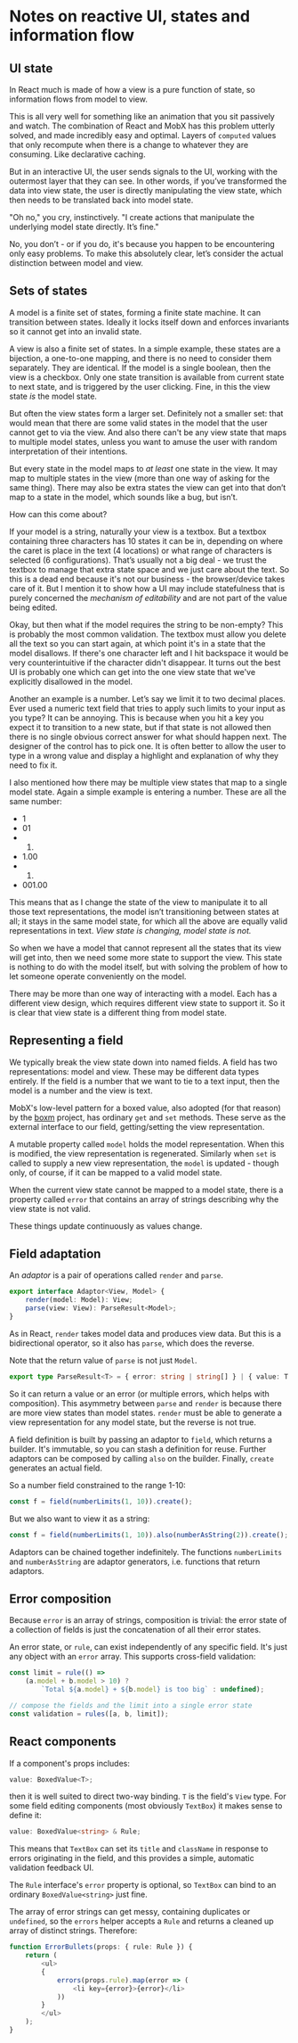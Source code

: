 # Notes on reactive UI, states and information flow

## UI state

In React much is made of how a view is a pure function of state, so information flows from model to view.

This is all very well for something like an animation that you sit passively and watch. The combination of React and MobX has this problem utterly solved, and made incredibly easy and optimal. Layers of `computed` values that only recompute when there is a change to whatever they are consuming. Like declarative caching.

But in an interactive UI, the user sends signals to the UI, working with the outermost layer that they can see. In other words, if you’ve transformed the data into view state, the user is directly manipulating the view state, which then needs to be translated back into model state.

"Oh no," you cry, instinctively. "I create actions that manipulate the underlying model state directly. It’s fine."

No, you don’t - or if you do, it's because you happen to be encountering only easy problems. To make this absolutely clear, let’s consider the actual distinction between model and view.

## Sets of states

A model is a finite set of states, forming a finite state machine. It can transition between states. Ideally it locks itself down and enforces invariants so it cannot get into an invalid state.

A view is also a finite set of states. In a simple example, these states are a bijection, a one-to-one mapping, and there is no need to consider them separately. They are identical. If the model is a single boolean, then the view is a checkbox. Only one state transition is available from current state to next state, and is triggered by the user clicking. Fine, in this the view state *is* the model state.

But often the view states form a larger set. Definitely not a smaller set: that would mean that there are some valid states in the model that the user cannot get to via the view. And also there can't be any view state that maps to multiple model states, unless you want to amuse the user with random interpretation of their intentions.

But every state in the model maps to *at least* one state in the view. It may map to multiple states in the view (more than one way of asking for the same thing). There may also be extra states the view can get into that don’t map to a state in the model, which sounds like a bug, but isn’t.

How can this come about?

If your model is a string, naturally your view is a textbox. But a textbox containing three characters has 10 states it can be in, depending on where the caret is place in the text (4 locations) or what range of characters is selected (6 configurations). That’s usually not a big deal - we trust the textbox to manage that extra state space and we just care about the text. So this is a dead end because it's not our business - the browser/device takes care of it. But I mention it to show how a UI may include statefulness that is purely concerned the *mechanism of editability* and are not part of the value being edited.

Okay, but then what if the model requires the string to be non-empty? This is probably the most common validation. The textbox must allow you delete all the text so you can start again, at which point it's in a state that the model disallows. If there's one character left and I hit backspace it would be very counterintuitive if the character didn't disappear. It turns out the best UI is probably one which can get into the one view state that we've explicitly disallowed in the model.

Another an example is a number. Let’s say we limit it to two decimal places. Ever used a numeric text field that tries to apply such limits to your input as you type? It can be annoying. This is because when you hit a key you expect it to transition to a new state, but if that state is not allowed then there is no single obvious correct answer for what should happen next. The designer of the control has to pick one. It is often better to allow the user to type in a wrong value and display a highlight and explanation of why they need to fix it.

I also mentioned how there may be multiple view states that map to a single model state. Again a simple example is entering a number. These are all the same number:

* 1
* 01
* 1.
* 1.00
* 001.
* 001.00

This means that as I change the state of the view to manipulate it to all those text representations, the model isn’t transitioning between states at all; it stays in the same model state, for which all the above are equally valid representations in text. *View state is changing, model state is not.*

So when we have a model that cannot represent all the states that its view will get into, then we need some more state to support the view. This state is nothing to do with the model itself, but with solving the problem of how to let someone operate conveniently on the model.

There may be more than one way of interacting with a model. Each has a different view design, which requires different view state to support it. So it is clear that view state is a different thing from model state.

## Representing a field

We typically break the view state down into named fields. A field has two representations: model and view. These may be different data types entirely. If the field is a number that we want to tie to a text input, then the model is a number and the view is text.

MobX's low-level pattern for a boxed value, also adopted (for that reason) by the [boxm](https://github.com/danielearwicker/boxm) project, has ordinary `get` and `set` methods. These serve as the external interface to our field, getting/setting the view representation.

A mutable property called `model` holds the model representation. When this is modified, the view representation is regenerated. Similarly when `set` is called to supply a new view representation, the `model` is updated - though only, of course, if it can be mapped to a valid model state.

When the current view state cannot be mapped to a model state, there is a property called `error` that contains an array of strings describing why the view state is not valid.

These things update continuously as values change.

## Field adaptation

An *adaptor* is a pair of operations called `render` and `parse`.

```ts
export interface Adaptor<View, Model> {
    render(model: Model): View;
    parse(view: View): ParseResult<Model>;
}
```

As in React, `render` takes model data and produces view data. But this is a bidirectional operator, so it also has `parse`, which does the reverse.

Note that the return value of `parse` is not just `Model`.

```ts
export type ParseResult<T> = { error: string | string[] } | { value: T };
```

So it can return a value or an error (or multiple errors, which helps with composition). This asymmetry between `parse` and `render` is because there are more view states than model states. `render` must be able to generate a view representation for any model state, but the reverse is not true.

A field definition is built by passing an adaptor to `field`, which returns a builder. It's immutable, so you can stash a definition for reuse. Further adaptors can be composed by calling `also` on the builder. Finally, `create` generates an actual field.

So a number field constrained to the range 1-10:

```ts
const f = field(numberLimits(1, 10)).create();
```

But we also want to view it as a string:

```ts
const f = field(numberLimits(1, 10)).also(numberAsString(2)).create();
```

Adaptors can be chained together indefinitely. The functions `numberLimits` and `numberAsString` are adaptor generators, i.e. functions that return adaptors.

## Error composition

Because `error` is an array of strings, composition is trivial: the error state of a collection of fields is just the concatenation of all their error states.

An error state, or `rule`, can exist independently of any specific field. It's just any object with an `error` array. This supports cross-field validation:

```ts
const limit = rule(() => 
    (a.model + b.model > 10) ? 
        `Total ${a.model} + ${b.model} is too big` : undefined);

// compose the fields and the limit into a single error state
const validation = rules([a, b, limit]);
```

## React components

If a component's props includes:

```ts
value: BoxedValue<T>;
```

then it is well suited to direct two-way binding. `T` is the field's `View` type. For some field editing components (most obviously `TextBox`) it makes sense to define it:

```ts
value: BoxedValue<string> & Rule;
```

This means that `TextBox` can set its `title` and `className` in response to errors originating in the field, and this provides a simple, automatic validation feedback UI.

The `Rule` interface's `error` property is optional, so `TextBox` can bind to an ordinary `BoxedValue<string>` just fine.

The array of error strings can get messy, containing duplicates or `undefined`, so the `errors` helper accepts a `Rule` and returns a cleaned up array of distinct strings. Therefore:

```ts
function ErrorBullets(props: { rule: Rule }) {
    return (
        <ul>
        {
            errors(props.rule).map(error => (
                <li key={error}>{error}</li>
            ))
        }
        </ul>
    );
}
```


